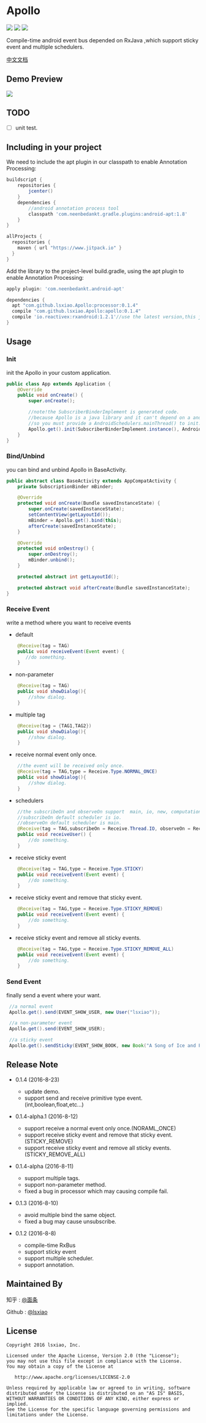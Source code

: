 # Apollo
[![](https://jitpack.io/v/lsxiao/Apollo.svg)](https://jitpack.io/#lsxiao/Apollo)
<a href="http://www.methodscount.com/?lib=com.github.lsxiao.Apollo%3Aapollo%3A0.1.2"><img src="https://img.shields.io/badge/Methods count-core: 93 | deps: 5492-e91e63.svg"/></a>
<a href="http://www.methodscount.com/?lib=com.github.lsxiao.Apollo%3Aapollo%3A0.1.2"><img src="https://img.shields.io/badge/Size-13 KB-e91e63.svg"/></a>


Compile-time android event bus depended on RxJava ,which support sticky event and multiple schedulers.

[中文文档](https://github.com/lsxiao/Apollo/blob/master/README-zh-CN-0.x.md)

## Demo Preview
![](https://raw.githubusercontent.com/lsxiao/Apollo/master/demo.gif?raw=true)


## TODO

- [ ] unit test.

## Including in your project
We need to include the apt plugin in our classpath to enable Annotation Processing:

```groovy
buildscript {
    repositories {
        jcenter()
    }
    dependencies {
        //android annotation process tool
        classpath 'com.neenbedankt.gradle.plugins:android-apt:1.8'
    }
}

allProjects {
  repositories {
    maven { url "https://www.jitpack.io" }
  }
}
```

Add the library to the project-level build.gradle, using the apt plugin to enable Annotation Processing:


```groovy
apply plugin: 'com.neenbedankt.android-apt'

dependencies {
  apt "com.github.lsxiao.Apollo:processor:0.1.4"
  compile "com.github.lsxiao.Apollo:apollo:0.1.4"
  compile 'io.reactivex:rxandroid:1.2.1'//use the latest version,this just a simple.
}

```

## Usage

### Init
init the Apollo in your custom application.

```java
public class App extends Application {
    @Override
    public void onCreate() {
        super.onCreate();

        //note!the SubscriberBinderImplement is generated code.
        //because Apollo is a java library and it can't depend on a android library(RxAndroid),
        //so you must provide a AndroidSchedulers.mainThread() to init.
        Apollo.get().init(SubscriberBinderImplement.instance(), AndroidSchedulers.mainThread());
    }
}
```

### Bind/Unbind
you can bind and unbind Apollo in BaseActivity.

```java
public abstract class BaseActivity extends AppCompatActivity {
    private SubscriptionBinder mBinder;

    @Override
    protected void onCreate(Bundle savedInstanceState) {
        super.onCreate(savedInstanceState);
        setContentView(getLayoutId());
        mBinder = Apollo.get().bind(this);
        afterCreate(savedInstanceState);
    }

    @Override
    protected void onDestroy() {
        super.onDestroy();
        mBinder.unbind();
    }

    protected abstract int getLayoutId();

    protected abstract void afterCreate(Bundle savedInstanceState);
}

```

### Receive Event
write a method where you want to receive events

- default
```java
    @Receive(tag = TAG)
    public void receiveEvent(Event event) {
       //do something.
    }
```
- non-parameter
```java
    @Receive(tag = TAG)
    public void showDialog(){
        //show dialog.
    }
```

- multiple tag
```java
    @Receive(tag = {TAG1,TAG2})
    public void showDialog(){
        //show dialog.
    }
```

- receive normal event only once.
```java
    //the event will be received only once.
    @Receive(tag = TAG,type = Receive.Type.NORMAL_ONCE)
    public void showDialog(){
        //show dialog.
    }
```

- schedulers
```java
    //the subscribeOn and observeOn support  main, io, new, computation, trampoline, immediate schedulers.
    //subscribeOn default scheduler is io.
    //observeOn default scheduler is main.
    @Receive(tag = TAG,subscribeOn = Receive.Thread.IO, observeOn = Receive.Thread.MAIN)
    public void receiveUser() {
        //do something.
    }
```

- receive sticky event
```java
    @Receive(tag = TAG,type = Receive.Type.STICKY)
    public void receiveEvent(Event event) {
        //do something.
    }
```

- receive sticky event and remove that sticky event.
```java
    @Receive(tag = TAG,type = Receive.Type.STICKY_REMOVE)
    public void receiveEvent(Event event) {
        //do something.
    }
```

- receive sticky event and remove all sticky events.
```java
    @Receive(tag = TAG,type = Receive.Type.STICKY_REMOVE_ALL)
    public void receiveEvent(Event event) {
        //do something.
    }
```


### Send Event
finally send a event where your want.

```java
 //a normal event
 Apollo.get().send(EVENT_SHOW_USER, new User("lsxiao"));

 //a non-parameter event
 Apollo.get().send(EVENT_SHOW_USER);

 //a sticky event
 Apollo.get().sendSticky(EVENT_SHOW_BOOK, new Book("A Song of Ice and Fire"));
```

## Release Note

- 0.1.4 (2016-8-23)
  - update demo.
  - support send and receive primitive type event.(int,boolean,float,etc...)

- 0.1.4-alpha.1 (2016-8-12)
  - support receive a normal event only once.(NORAML_ONCE)
  - support receive sticky event and remove that sticky event.(STICKY_REMOVE)
  - support receive sticky event and remove all sticky events.(STICKY_REMOVE_ALL)


- 0.1.4-alpha (2016-8-11)
  - support multiple tags.
  - support non-parameter method.
  - fixed a bug in processor which may causing compile fail.


- 0.1.3 (2016-8-10)
  - avoid multiple bind the same object.
  - fixed a bug may cause unsubscribe.


- 0.1.2 (2016-8-8)
  - compile-time RxBus
  - support sticky event
  - support multiple scheduler.
  - support annotation.

## Maintained By
知乎 : [@面条](https://www.zhihu.com/people/lsxiao)

Github : [@lsxiao](https://github.com/lsxiao)


## License

    Copyright 2016 lsxiao, Inc.

    Licensed under the Apache License, Version 2.0 (the "License");
    you may not use this file except in compliance with the License.
    You may obtain a copy of the License at

       http://www.apache.org/licenses/LICENSE-2.0

    Unless required by applicable law or agreed to in writing, software
    distributed under the License is distributed on an "AS IS" BASIS,
    WITHOUT WARRANTIES OR CONDITIONS OF ANY KIND, either express or implied.
    See the License for the specific language governing permissions and
    limitations under the License.
